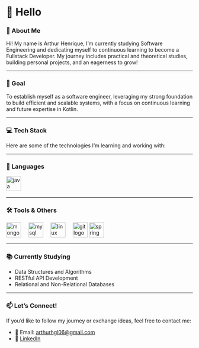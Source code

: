 # 👋 Hello
### 🌟 About Me

Hi! My name is Arthur Henrique, I’m currently studying Software Engineering and dedicating myself to continuous learning to become a Fullstack Developer. My journey includes practical and theoretical studies, building personal projects, and an eagerness to grow!

---

### 🚀 Goal
To establish myself as a software engineer, leveraging my strong foundation to build efficient and scalable systems, with a focus on continuous learning and future expertise in Kotlin.

---

### 💻 Tech Stack
Here are some of the technologies I’m learning and working with:

 ---

### 🔧 Languages
<div align="left">
  <img src="https://cdn.jsdelivr.net/gh/devicons/devicon/icons/java/java-original.svg" height="40" alt="java logo"  />
  <img width="12" />

 ---

### 🛠️ Tools & Others
  <img src="https://cdn.simpleicons.org/mongodb/47A248" height="40" alt="mongodb logo"  />
  <img width="12" />
  <img src="https://cdn.jsdelivr.net/gh/devicons/devicon/icons/mysql/mysql-original.svg" height="40" alt="mysql logo"  />
  <img width="12" />
  <img src="https://cdn.simpleicons.org/linux/FCC624" height="40" alt="linux logo"  />
  <img width="12" />
  <img src="https://cdn.jsdelivr.net/gh/devicons/devicon/icons/git/git-original.svg" height="40" alt="git logo"  />
    <img src="https://cdn.jsdelivr.net/gh/devicons/devicon/icons/spring/spring-original.svg" height="40" alt="spring logo"  />
  <img width="12" />

---

### 📚 Currently Studying
- Data Structures and Algorithms
- RESTful API Development
- Relational and Non-Relational Databases

 ---


### 📫 Let’s Connect!
If you’d like to follow my journey or exchange ideas, feel free to contact me:

- 📧 Email: arthurhgl06@gmail.com
- 💼 [LinkedIn](https://www.linkedin.com/in/arthur-henrique-7844aa351/) 
